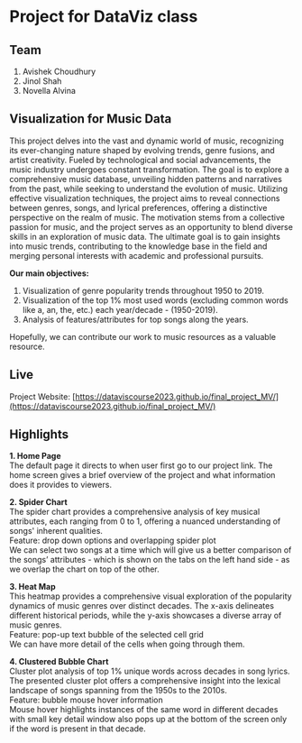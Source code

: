 # Project for DataViz class

## Team
1. Avishek Choudhury
2. Jinol Shah
3. Novella Alvina

## Visualization for Music Data
This project delves into the vast and dynamic world of music, recognizing its ever-changing nature 
shaped by evolving trends, genre fusions, and artist creativity. 
Fueled by technological and social advancements, the music industry undergoes constant transformation. 
The goal is to explore a comprehensive music database, unveiling hidden patterns and narratives 
from the past, while seeking to understand the evolution of music. Utilizing effective visualization techniques, 
the project aims to reveal connections between genres, songs, and lyrical preferences, offering a distinctive perspective on the realm of music. 
The motivation stems from a collective passion for music, and the project serves as an opportunity to blend diverse skills in an exploration of music data. 
The ultimate goal is to gain insights into music trends, contributing to the knowledge base in the field and merging personal interests with academic and professional pursuits.

**Our main objectives:**
<br>
1. Visualization of genre popularity trends throughout 1950 to 2019.
2. Visualization of the top 1% most used words (excluding common words like a, an, the, etc.) each year/decade - (1950-2019).
3. Analysis of features/attributes for top songs along the years.

Hopefully, we can contribute our work to music resources as a valuable resource.

## Live
Project Website: [https://dataviscourse2023.github.io/final_project_MV/](https://dataviscourse2023.github.io/final_project_MV/)<br>

## Highlights
**1. Home Page**
<br> The default page it directs to when user first go to our project link. The home screen gives a brief overview of the project and what information does it provides to viewers. 

**2. Spider Chart**
<br> The spider chart provides a comprehensive analysis of key musical attributes, each ranging from 0 to 1, offering a nuanced understanding of songs' inherent qualities.
<br>Feature: drop down options and overlapping spider plot
<br>We can select two songs at a time which will give us a better comparison of the songs’ attributes - which is shown on the tabs on the left hand side - as we overlap the chart on top of the other.

**3. Heat Map** 
  <br> This heatmap provides a comprehensive visual exploration of the popularity dynamics of music genres over distinct decades. The x-axis delineates different historical periods, while the y-axis showcases a diverse array of music genres.
<br> Feature: pop-up text bubble of the selected cell grid
<br> We can have more detail of the cells when going through them.

**4. Clustered Bubble Chart**
   <br> Cluster plot analysis of top 1% unique words across decades in song lyrics. The presented cluster plot offers a comprehensive insight into the lexical landscape of songs spanning from the 1950s to the 2010s. 
<br> Feature: bubble mouse hover information
<br> Mouse hover highlights instances of the same word in different decades with small key detail window also pops up at the bottom of the screen only if the word is present in that decade.
